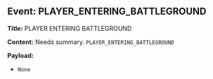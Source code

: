 ## Event: PLAYER_ENTERING_BATTLEGROUND

**Title:** PLAYER ENTERING BATTLEGROUND

**Content:**
Needs summary.
`PLAYER_ENTERING_BATTLEGROUND`

**Payload:**
- `None`
